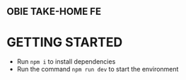 ## OBIE TAKE-HOME FE

# GETTING STARTED

- Run `npm i` to install dependencies
- Run the command `npm run dev` to start the environment
